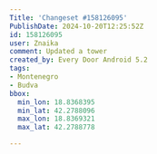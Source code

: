 ```yaml
---
Title: 'Changeset #158126095'
PublishDate: 2024-10-20T12:25:52Z
id: 158126095
user: Znaika
comment: Updated a tower
created_by: Every Door Android 5.2
tags:
- Montenegro
- Budva
bbox:
  min_lon: 18.8368395
  min_lat: 42.2788096
  max_lon: 18.8369321
  max_lat: 42.2788778

---
```

